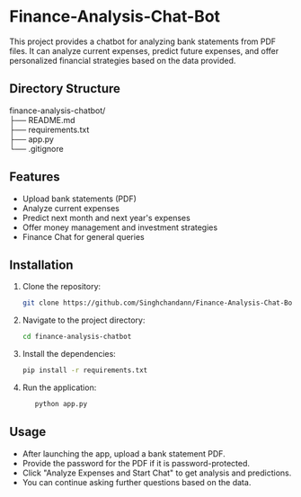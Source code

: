 # Finance-Analysis-Chat-Bot
This project provides a chatbot for analyzing bank statements from PDF files. It can analyze current expenses, predict future expenses, and offer personalized financial strategies based on the data provided.

## Directory Structure  
finance-analysis-chatbot/  
├── README.md  
├── requirements.txt  
├── app.py  
└── .gitignore  

## Features

- Upload bank statements (PDF)
- Analyze current expenses
- Predict next month and next year's expenses
- Offer money management and investment strategies
- Finance Chat for general queries

## Installation

1. Clone the repository:
   ```bash
   git clone https://github.com/Singhchandann/Finance-Analysis-Chat-Bot.git
   ```
2. Navigate to the project directory:
   ```bash
   cd finance-analysis-chatbot
   ```
3. Install the dependencies:
   ```bash
   pip install -r requirements.txt
   ```
4. Run the application:
   ```bash
      python app.py
   ```
## Usage
 * After launching the app, upload a bank statement PDF.  
 * Provide the password for the PDF if it is password-protected.  
 * Click "Analyze Expenses and Start Chat" to get analysis and predictions.  
 * You can continue asking further questions based on the data.  
